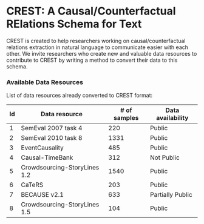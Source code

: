# CREST: A Causal/Counterfactual RElations Schema for Text

CREST is created to help researchers working on causal/counterfactual relations extraction in natural language to communicate easier with each other. We invite researchers who create new and valuable data resources to contribute to CREST by writing a method to convert their data to this schema.

### Available Data Resources
List of data resources already converted to CREST format:


| Id | Data resource  | # of samples | Data availability |
| -- | ------------- | ------------- | ---------------- |
| 1 | SemEval 2007 task 4 | 220 | Public |
| 2 | SemEval 2010 task 8 | 1331  | Public |
| 3 | EventCausality | 485 | Public |
| 4 | Causal-TimeBank | 312 | Not Public|
| 5 | Crowdsourcing-StoryLines 1.2 | 1540 | Public |
| 6 | CaTeRS | 203 | Public |
| 7 | BECAUSE v2.1 | 633 | Partially Public|
| 8 | Crowdsourcing-StoryLines 1.5 | 104 | Public |


